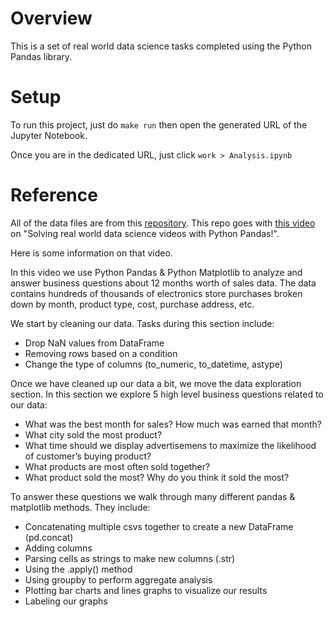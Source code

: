 # Overview

This is a set of real world data science tasks completed using the Python Pandas library.

# Setup

To run this project, just do `make run` then open the generated URL of the Jupyter Notebook.

Once you are in the dedicated URL, just click `work > Analysis.ipynb`

# Reference

All of the data files are from this [repository](https://github.com/KeithGalli/Pandas-Data-Science-Tasks). This repo goes with [this video](https://youtu.be/eMOA1pPVUc4) on "Solving real world data science videos with Python Pandas!". 

Here is some information on that video.

In this video we use Python Pandas & Python Matplotlib to analyze and answer business questions about 12 months worth of sales data. The data contains hundreds of thousands of electronics store purchases broken down by month, product type, cost, purchase address, etc. 

We start by cleaning our data. Tasks during this section include:
- Drop NaN values from DataFrame
- Removing rows based on a condition
- Change the type of columns (to_numeric, to_datetime, astype)

Once we have cleaned up our data a bit, we move the data exploration section. In this section we explore 5 high level business questions related to our data:
- What was the best month for sales? How much was earned that month?
- What city sold the most product?
- What time should we display advertisemens to maximize the likelihood of customer’s buying product?
- What products are most often sold together?
- What product sold the most? Why do you think it sold the most?

To answer these questions we walk through many different pandas & matplotlib methods. They include:
- Concatenating multiple csvs together to create a new DataFrame (pd.concat)
- Adding columns
- Parsing cells as strings to make new columns (.str)
- Using the .apply() method
- Using groupby to perform aggregate analysis
- Plotting bar charts and lines graphs to visualize our results
- Labeling our graphs
